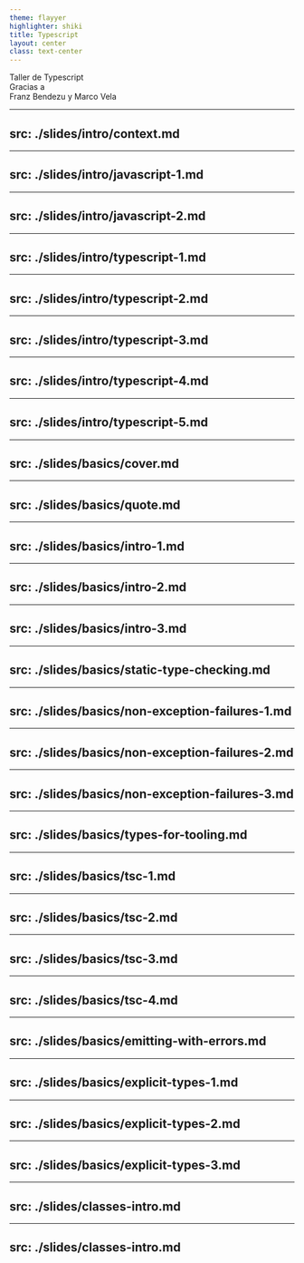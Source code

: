 ```yaml
---
theme: flayyer
highlighter: shiki
title: Typescript
layout: center
class: text-center
---
```

<div class="pt-12">
  <span class="px-2 py-1 rounded text-6xl" hover="bg-white bg-opacity-10">
   <logos-typescript-icon   class="inline"/>  <span class="">Taller de Typescript </span>
  </span>
</div>
<div class="pt-12">
  <div class="px-2 py-1 rounded cursor-pointer" hover="bg-white bg-opacity-10">
   Gracias a
  </div>
    <div class="px-2 py-1 rounded cursor-pointer font-bold" hover="bg-white bg-opacity-10">
   Franz Bendezu y Marco Vela
  </div>
</div>

---
src: ./slides/intro/context.md
---

---
src: ./slides/intro/javascript-1.md
---

---
src: ./slides/intro/javascript-2.md
---

---
src: ./slides/intro/typescript-1.md
---

---
src: ./slides/intro/typescript-2.md
---


---
src: ./slides/intro/typescript-3.md
---



---
src: ./slides/intro/typescript-4.md
---



---
src: ./slides/intro/typescript-5.md
---


---
src: ./slides/basics/cover.md
---


---
src: ./slides/basics/quote.md
---



---
src: ./slides/basics/intro-1.md
---


---
src: ./slides/basics/intro-2.md
---


---
src: ./slides/basics/intro-3.md
---

---
src: ./slides/basics/static-type-checking.md
---


---
src: ./slides/basics/non-exception-failures-1.md
---


---
src: ./slides/basics/non-exception-failures-2.md
---


---
src: ./slides/basics/non-exception-failures-3.md
---

---
src: ./slides/basics/types-for-tooling.md
---

---
src: ./slides/basics/tsc-1.md
---

---
src: ./slides/basics/tsc-2.md
---

---
src: ./slides/basics/tsc-3.md
---


---
src: ./slides/basics/tsc-4.md
---


---
src: ./slides/basics/emitting-with-errors.md
---

---
src: ./slides/basics/explicit-types-1.md
---

---
src: ./slides/basics/explicit-types-2.md
---

---
src: ./slides/basics/explicit-types-3.md
---


---
src: ./slides/classes-intro.md
---


---
src: ./slides/classes-intro.md
---
